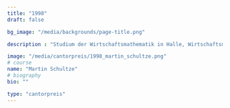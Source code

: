 ```yaml
---
title: "1998"
draft: false

bg_image: "/media/backgrounds/page-title.png"

description : "Studium der Wirtschaftsmathematik in Halle, Wirtschaftsmathematiker bei der Dexia Kommunalbank in Berlin"

image: "/media/cantorpreis/1998_martin_schultze.png"
# course
name: "Martin Schultze"
# biography
bio: ""

type: "cantorpreis"
---
```

